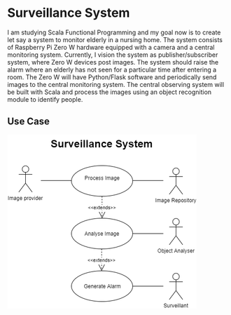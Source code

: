 # Surveillance System
I am studying Scala Functional Programming and my goal now is to create let say a system to monitor elderly in a nursing home.
The system consists of Raspberry Pi Zero W hardware equipped with a camera and a central monitoring system. Currently, I vision the system as publisher/subscriber system, where Zero W devices post images. The system should raise the alarm where an elderly has not seen for a particular time after entering a room.
The Zero W will have Python/Flask software and periodically send images to the central monitoring system.
The central observing system will be built with Scala and process the images using an object recognition module to identify people.

## Use Case
<img src="https://github.com/rbontekoe/surveillance/blob/master/Surveillance%20System.png" />


